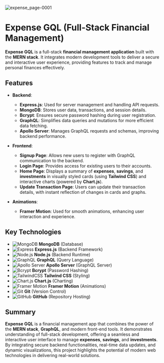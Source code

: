 ![expense_page-0001](https://github.com/user-attachments/assets/25ad8b94-4972-4b78-b568-5c588abb7017)

# Expense GQL (Full-Stack Financial Management)

**Expense GQL** is a full-stack **financial management application** built with the **MERN stack**. It integrates modern development tools to deliver a secure and interactive user experience, providing features to track and manage personal finances effectively.

## Features

- **Backend**:  
  - **Express.js**: Used for server management and handling API requests.
  - **MongoDB**: Stores user data, transactions, and session details.
  - **Bcrypt**: Ensures secure password hashing during user registration.
  - **GraphQL**: Simplifies data queries and mutations for more efficient data fetching.
  - **Apollo Server**: Manages GraphQL requests and schemas, improving backend performance.

- **Frontend**:  
  - **Signup Page**: Allows new users to register with GraphQL communication to the backend.
  - **Login Page**: Provides access for existing users to their accounts.
  - **Home Page**: Displays a summary of **expenses**, **savings**, and **investments** in visually styled cards (using **Tailwind CSS**) and interactive charts (powered by **Chart.js**).
  - **Update Transaction Page**: Users can update their transaction details, with instant reflection of changes in cards and graphs.

- **Animations**:  
  - **Framer Motion**: Used for smooth animations, enhancing user interaction and experience.

## Key Technologies

- ![MongoDB](https://img.shields.io/badge/-MongoDB-47A248?logo=mongodb&logoColor=white&style=flat) **MongoDB** (Database)  
- ![Express](https://img.shields.io/badge/-Express-000000?logo=express&logoColor=white&style=flat) **Express.js** (Backend Framework)  
- ![Node.js](https://img.shields.io/badge/-Node.js-339933?logo=node.js&logoColor=white&style=flat) **Node.js** (Backend Runtime)  
- ![GraphQL](https://img.shields.io/badge/-GraphQL-E10098?logo=graphql&logoColor=white&style=flat) **GraphQL** (Query Language)  
- ![Apollo Server](https://img.shields.io/badge/-Apollo%20Server-311C87?logo=apollo-graphql&logoColor=white&style=flat) **Apollo Server** (GraphQL Server)  
- ![Bcrypt](https://img.shields.io/badge/-Bcrypt-FF6F61?logo=bcrypt&logoColor=white&style=flat) **Bcrypt** (Password Hashing)  
- ![TailwindCSS](https://img.shields.io/badge/-Tailwind%20CSS-38B2AC?logo=tailwindcss&logoColor=white&style=flat) **Tailwind CSS** (Styling)  
- ![Chart.js](https://img.shields.io/badge/-Chart.js-F6B85F?logo=chart.js&logoColor=white&style=flat) **Chart.js** (Charting)  
- ![Framer Motion](https://img.shields.io/badge/-Framer%20Motion-00F2FF?logo=framer&logoColor=white&style=flat) **Framer Motion** (Animations)  
- ![Git](https://img.shields.io/badge/-Git-F05032?logo=git&logoColor=white&style=flat) **Git** (Version Control)  
- ![GitHub](https://img.shields.io/badge/-GitHub-181717?logo=github&logoColor=white&style=flat) **GitHub** (Repository Hosting)

## Summary

**Expense GQL** is a financial management app that combines the power of the **MERN stack**, **GraphQL**, and modern front-end tools. It demonstrates understanding of full-stack development, offering a seamless and interactive user interface to manage **expenses**, **savings**, and **investments**. By integrating secure backend functionalities, real-time data updates, and dynamic visualizations, this project highlights the potential of modern web technologies in delivering real-world solutions.

